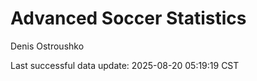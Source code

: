 # Advanced Soccer Statistics
Denis Ostroushko

<!-- gfm -->

Last successful data update: 2025-08-20 05:19:19 CST
